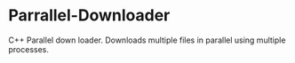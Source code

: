 # Parrallel-Downloader
C++ Parallel down loader. Downloads multiple files in parallel using multiple processes. 
